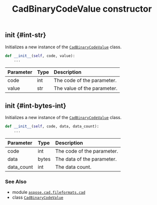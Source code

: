 ﻿---
title: CadBinaryCodeValue constructor
second_title: Aspose.CAD for Python via .NET API References
description: 
type: docs
weight: 10
url: /aspose.cad.fileformats.cad/cadbinarycodevalue/__init__/
is_root: false
---

## __init__ {#int-str}

Initializes a new instance of the [`CadBinaryCodeValue`](/cad/python-net/aspose.cad.fileformats.cad/cadbinarycodevalue) class.



```python
def __init__(self, code, value):
    ...
```


| Parameter | Type | Description |
| :- | :- | :- |
| code | int | The code of the parameter. |
| value | str | The value of the parameter. |


## __init__ {#int-bytes-int}

Initializes a new instance of the [`CadBinaryCodeValue`](/cad/python-net/aspose.cad.fileformats.cad/cadbinarycodevalue) class.



```python
def __init__(self, code, data, data_count):
    ...
```


| Parameter | Type | Description |
| :- | :- | :- |
| code | int | The code of the parameter. |
| data | bytes | The data of the parameter. |
| data_count | int | The data count. |



### See Also
* module [`aspose.cad.fileformats.cad`](../../)
* class [`CadBinaryCodeValue`](/cad/python-net/aspose.cad.fileformats.cad/cadbinarycodevalue)
